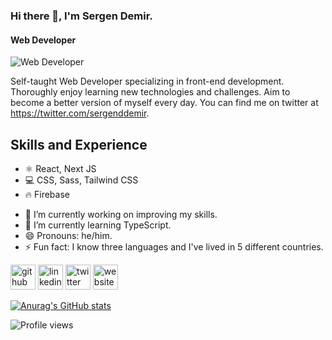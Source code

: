 ### Hi there 👋, I'm Sergen Demir.
#### Web Developer
![Web Developer](https://pbs.twimg.com/profile_banners/1257279753700233216/1652814117/1500x500)

Self-taught Web Developer specializing in front-end development. Thoroughly enjoy learning new technologies and challenges. Aim to become a better version of myself every day. You can find me on twitter at https://twitter.com/sergenddemir.

## Skills and Experience

* ⚛️ React, Next JS
* 💻 CSS, Sass, Tailwind CSS
* 🔥 Firebase

- 🔭 I’m currently working on improving my skills. 
- 🌱 I’m currently learning TypeScript. 
- 😄 Pronouns: he/him. 
- ⚡ Fun fact: I know three languages and I've lived in 5 different countries.  


[<img src='https://cdn.jsdelivr.net/npm/simple-icons@3.0.1/icons/github.svg' alt='github' height='40'>](https://github.com/https://github.com/demirsergen)  [<img src='https://cdn.jsdelivr.net/npm/simple-icons@3.0.1/icons/linkedin.svg' alt='linkedin' height='40'>](https://www.linkedin.com/in/https://www.linkedin.com/in/sergendemir//)  [<img src='https://cdn.jsdelivr.net/npm/simple-icons@3.0.1/icons/twitter.svg' alt='twitter' height='40'>](https://twitter.com/https://twitter.com/sergenddemir)  [<img src='https://cdn.jsdelivr.net/npm/simple-icons@3.0.1/icons/icloud.svg' alt='website' height='40'>](https://www.sergendemir.com)  

[![Anurag's GitHub stats](https://github-readme-stats.vercel.app/api?username=demirsergen)](https://github.com/anuraghazra/github-readme-stats)


![Profile views](https://gpvc.arturio.dev/demirsergen)  
